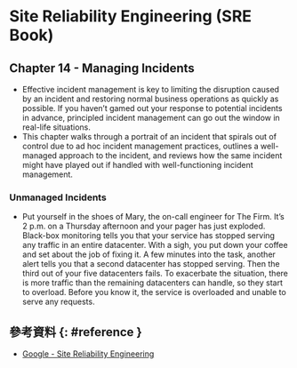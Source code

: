 # Site Reliability Engineering (SRE Book)

## Chapter 14 - Managing Incidents

  - Effective incident management is key to limiting the disruption caused by an incident and restoring normal business operations as quickly as possible. If you haven’t gamed out your response to potential incidents in advance, principled incident management can go out the window in real-life situations.
  - This chapter walks through a portrait of an incident that spirals out of control due to ad hoc incident management practices, outlines a well-managed approach to the incident, and reviews how the same incident might have played out if handled with well-functioning incident management.

### Unmanaged Incidents

  - Put yourself in the shoes of Mary, the on-call engineer for The Firm. It’s 2 p.m. on a Thursday afternoon and your pager has just exploded. Black-box monitoring tells you that your service has stopped serving any traffic in an entire datacenter. With a sigh, you put down your coffee and set about the job of fixing it. A few minutes into the task, another alert tells you that a second datacenter has stopped serving. Then the third out of your five datacenters fails. To exacerbate the situation, there is more traffic than the remaining datacenters can handle, so they start to overload. Before you know it, the service is overloaded and unable to serve any requests.

## 參考資料 {: #reference }

  - [Google - Site Reliability Engineering](https://landing.google.com/sre/books/)
